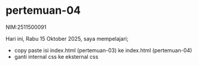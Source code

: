 # pertemuan-04

NIM:2511500091<br>

Hari ini, Rabu 15 Oktober 2025, saya mempelajari;
<ul>
   <li>copy paste isi index.html (pertemuan-03) ke index.html (pertemuan-04)</li>
   <li>ganti internal css ke eksternal css</li>
</ul>